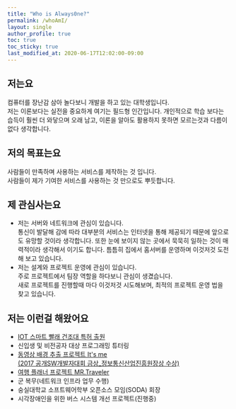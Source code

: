 ```yaml
---
title: "Who is Always0ne?"
permalink: /whoAmI/
layout: single
author_profile: true
toc: true
toc_sticky: true
last_modified_at: 2020-06-17T12:02:00-09:00
---
```


## 저는요
컴퓨터를 장난감 삼아 놀다보니 개발을 하고 있는 대학생입니다.  
 저는 이론보다는 실전을 중요하게 여기는 필드형 인간입니다. 
 개인적으로 학습 보다는 습득이 훨씬 더 와닿으며 오래 남고, 
 이론을 알아도 활용하지 못하면 모르는것과 다름이 없다 생각합니다.

## 저의 목표는요
사람들이 만족하며 사용하는 서비스를 제작하는 것 입니다.  
사람들이 제가 기여한 서비스를 사용하는 것 만으로도 뿌듯합니다.

## 제 관심사는요
- 저는 서버와 네트워크에 관심이 있습니다.  
통신이 발달해 감에 따라 대부분의 서비스는 인터넷을 통해
 제공되기 때문에 앞으로도 유망할 것이라 생각합니다. 
 또한 눈에 보이지 않는 곳에서 묵묵히 일하는 것이 
 매력적이라 생각해서 이기도 합니다. 
 틈틈히 집에서 홈서버를 운영하며 이것저것 도전해 보고 있습니다.  
- 저는 설계와 프로젝트 운영에 관심이 있습니다.  
주로 프로젝트에서 팀장 역할을 하다보니 관심이 생겼습니다.  
새로 프로젝트를 진행할때 마다 이것저것 시도해보며,
 최적의 프로젝트 운영 법을 찾고 있습니다. 


## 저는 이런걸 해왔어요

- [IOT 스마트 빨래 건조대 특허 출원](/projects/IoTDryingLack/)
- 신입생 및 비전공자 대상 프로그래밍 튜터링
- [동영상 배경 추출 프로젝트 It's me   
(2017 공개SW개발자대회 금상_정보통신산업진흥원장상 수상)](/projects/ItsMe/)
- [여행 플래너 프로젝트 MR.Traveler](/projects/MrTraveler/)
- 군 복무(네트워크 인프라 업무 수행)
- 숭실대학교 소프트웨어학부 오픈소스 모임(SODA) 회장
- 시각장애인을 위한 버스 시스템 개선 프로젝트(진행중)